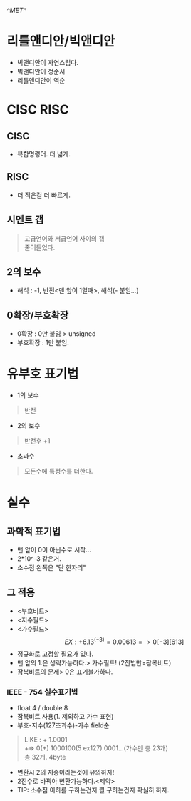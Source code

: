 
*^*MET*^*
# 리틀앤디안/빅앤디안
- 빅앤디안이 자연스럽다.
- 빅앤디안이 정순서
- 리틀앤디안이 역순


# CISC RISC
## CISC
- 복합명령어. 더 넓게.

## RISC
- 더 적은걸 더 빠르게.

## 시멘트 갭
> 고급언어와 저급언어 사이의 갭     
> 줄어들었다.

## 2의 보수
- 해석 : -1, 반전<맨 앞이 1일때>, 해석(- 붙임...)

## 0확장/부호확장
- 0확장 : 0만 붙임 > unsigned
- 부호확장 : 1만 붙임.

# 유부호 표기법
- 1의 보수
> 반전
- 2의 보수
> 반전후 +1
- 초과수
> 모든수에 특정수를 더한다.

# 실수
## 과학적 표기법
- 맨 앞이 0이 아닌수로 시작...
- 2*10^-3 같은거.
- 소수점 왼쪽은 "단 한자리"

## 그 적용
- <부호비트>
- <지수필드> 
- <가수필드>
$$EX: +6.13^(-3) = 0.00613 => 0 [-3] [613] $$
- 정규화로 고정할 필요가 있다.
- 맨 앞의 1.은 생략가능하다.> 가수필드! (2진법만=잠복비트)
- 잠복비트의 문제> 0은 표기불가하다.

### IEEE - 754 실수표기법
- float 4 / double 8
- 잠복비트 사용(1. 제외하고 가수 표현)
- 부호-지수(127초과수)-가수 field순
> LIKE : + 1.0001   
> +=> 0(+) 1000100(5 ex127) 0001...(가수만 총 23개)     
> 총 32개. 4byte
- 변환시 2의 지승이라는것에 유의하자!
- 2진수로 바꿔야 변환가능하다.<제약>
- TIP: 소수점 이하를 구하는건지 뭘 구하는건지 확실히 하자.
